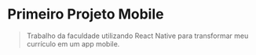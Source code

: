 # Primeiro Projeto Mobile
>Trabalho da faculdade utilizando React Native para transformar meu currículo em um app mobile.
